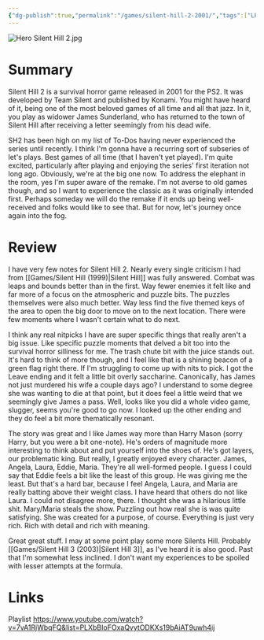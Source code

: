 ```yaml
---
{"dg-publish":true,"permalink":"/games/silent-hill-2-2001/","tags":["LP","games"],"created":"2024-08-26","updated":"2025-03-13"}
---
```



![Hero Silent Hill 2.jpg](/img/user/Attachments/Hero%20Silent%20Hill%202.jpg)

# Summary

Silent Hill 2 is a survival horror game released in 2001 for the PS2. It was developed by Team Silent and published by Konami. You might have heard of it, being one of the most beloved games of all time and all that jazz. In it, you play as widower James Sunderland, who has returned to the town of Silent Hill after receiving a letter seemingly from his dead wife.

SH2 has been high on my list of To-Dos having never experienced the series until recently. I think I'm gonna have a recurring sort of subseries of let's plays. Best games of all time (that I haven't yet played). I'm quite excited, particularly after playing and enjoying the series' first iteration not long ago. Obviously, we're at the big one now. To address the elephant in the room, yes I'm super aware of the remake. I'm not averse to old games though, and so I want to experience the classic as it was originally intended first. Perhaps someday we will do the remake if it ends up being well-received and folks would like to see that. But for now, let's journey once again into the fog.

# Review

I have very few notes for Silent Hill 2. Nearly every single criticism I had from [[Games/Silent Hill (1999)\|Silent Hill]] was fully answered. Combat was leaps and bounds better than in the first. Way fewer enemies it felt like and far more of a focus on the atmospheric and puzzle bits. The puzzles themselves were also much better. Way less find the five themed keys of the area to open the big door to move on to the next location. There were few moments where I wasn't certain what to do next.

I think any real nitpicks I have are super specific things that really aren't a big issue. Like specific puzzle moments that delved a bit too into the survival horror silliness for me. The trash chute bit with the juice stands out. It's hard to think of more though, and I feel like that is a shining beacon of a green flag right there. If I'm struggling to come up with nits to pick. I got the Leave ending and it felt a little bit overly saccharine. Canonically, has James not just murdered his wife a couple days ago? I understand to some degree she was wanting to die at that point, but it does feel a little weird that we seemingly give James a pass. Well, looks like you did a whole video game, slugger, seems you're good to go now. I looked up the other ending and they do feel a bit more thematically resonant.

The story was great and I like James way more than Harry Mason (sorry Harry, but you were a bit one-note). He's orders of magnitude more interesting to think about and put yourself into the shoes of. He's got layers, our problematic king. But really, I greatly enjoyed every character. James, Angela, Laura, Eddie, Maria. They're all well-formed people. I guess I could say that Eddie feels a bit like the least of this group. He was giving me the least. But that's a hard bar, because I feel Angela, Laura, and Maria are really batting above their weight class. I have heard that others do not like Laura. I could not disagree more, there. I thought she was a hilarious little shit. Mary/Maria steals the show. Puzzling out how real she is was quite satisfying. She was created for a purpose, of course. Everything is just very rich. Rich with detail and rich with meaning.

Great great stuff. I may at some point play some more Silents Hill. Probably [[Games/Silent Hill 3 (2003)\|Silent Hill 3]], as I've heard it is also good. Past that I'm somewhat less inclined. I don't want my experiences to be spoiled with lesser attempts at the formula.

# Links

Playlist https://www.youtube.com/watch?v=7vA1RjWbqFQ&list=PLXbBIoFOxaQvytODKXs19bAiAT9uwh4ij

